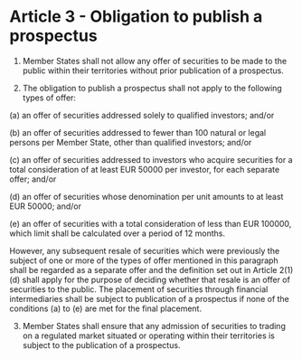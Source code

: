 # Article 3 - Obligation to publish a prospectus


1. Member States shall not allow any offer of securities to be made to the public within their territories without prior publication of a prospectus.

2. The obligation to publish a prospectus shall not apply to the following types of offer:

(a) an offer of securities addressed solely to qualified investors; and/or

(b) an offer of securities addressed to fewer than 100 natural or legal persons per Member State, other than qualified investors; and/or

(c) an offer of securities addressed to investors who acquire securities for a total consideration of at least EUR 50000 per investor, for each separate offer; and/or

(d) an offer of securities whose denomination per unit amounts to at least EUR 50000; and/or

(e) an offer of securities with a total consideration of less than EUR 100000, which limit shall be calculated over a period of 12 months.

However, any subsequent resale of securities which were previously the subject of one or more of the types of offer mentioned in this paragraph shall be regarded as a separate offer and the definition set out in Article 2(1)(d) shall apply for the purpose of deciding whether that resale is an offer of securities to the public. The placement of securities through financial intermediaries shall be subject to publication of a prospectus if none of the conditions (a) to (e) are met for the final placement.

3. Member States shall ensure that any admission of securities to trading on a regulated market situated or operating within their territories is subject to the publication of a prospectus.
